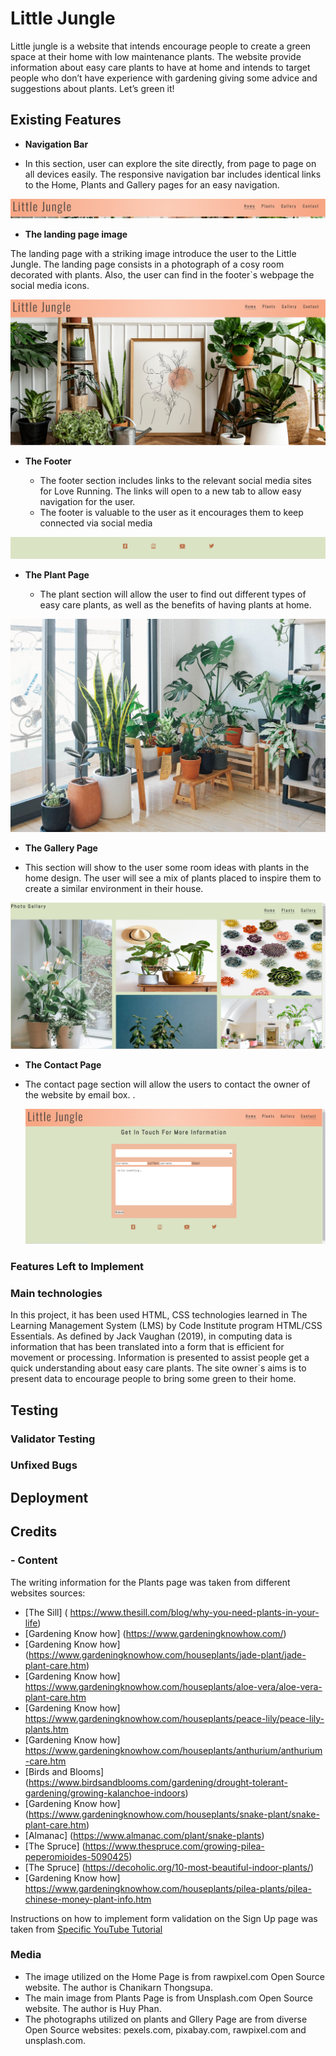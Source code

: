 # Little Jungle

Little jungle is a website that intends encourage people to create a green space at their home with low maintenance plants. The website provide information about easy care plants to have at home and intends to target people who don’t have experience with gardening giving some advice and suggestions about plants. Let’s green it!


## Existing Features

- __Navigation Bar__

-	In this section, user can explore the site directly, from page to page on all devices easily. The responsive navigation bar includes identical links to the Home, Plants and Gallery pages for an easy navigation.

![Landing Page](assets/images/Navmenu.png)


- __The landing page image__

The landing page with a striking image introduce the user to the Little Jungle. The landing page consists in a photograph of a cosy room decorated with plants. Also, the user can find in the footer`s webpage the social media icons.

![Landing Page](assets/images/CapaCrop.png)

- __The Footer__ 

  - The footer section includes links to the relevant social media sites for Love Running. The links will open to a new tab to allow easy navigation for the user. 
  - The footer is valuable to the user as it encourages them to keep connected via social media

![Footer](assets/images/Footer-icons.png)

- __The Plant Page__

  - The plant section will allow the user to find out different types of easy care plants, as well as the benefits of having plants at home. 

![Plant](assets/images/1500%20plants%20floor%20window.jpg)


 - __The Gallery Page__

  - This section will show to the user some room ideas with plants in the home design.  The user will see a mix of plants placed to inspire them to create a similar environment in their house.
  
  ![Gallery](assets/images/photo-gallery.png)

 - __The Contact Page__

- The contact page section will allow the users to contact the owner of the website by email box. .
  
  ![Contact ](assets/images/Contact-form.png)
 
### Features Left to Implement


### Main technologies

In this project, it has been used HTML, CSS technologies learned in The Learning Management System (LMS) by Code Institute program HTML/CSS Essentials.
As defined by Jack Vaughan (2019), in computing data is information that has been translated into a form that is efficient for movement or processing.
Information is presented to assist people get a quick understanding about easy care plants. The site owner`s aims is to present data to encourage people to bring some green to their home.


## Testing 




### Validator Testing 



### Unfixed Bugs



## Deployment




## Credits 
### - Content 

The writing information for the Plants page was taken from different websites sources:

- [The Sill] ( https://www.thesill.com/blog/why-you-need-plants-in-your-life) 
- [Gardening Know how] (https://www.gardeningknowhow.com/) 
- [Gardening Know how] (https://www.gardeningknowhow.com/houseplants/jade-plant/jade-plant-care.htm)
- [Gardening Know how]  https://www.gardeningknowhow.com/houseplants/aloe-vera/aloe-vera-plant-care.htm
- [Gardening Know how]  https://www.gardeningknowhow.com/houseplants/peace-lily/peace-lily-plants.htm
- [Gardening Know how] https://www.gardeningknowhow.com/houseplants/anthurium/anthurium-care.htm
- [Birds and Blooms] (https://www.birdsandblooms.com/gardening/drought-tolerant-gardening/growing-kalanchoe-indoors)
- [Gardening Know how] (https://www.gardeningknowhow.com/houseplants/snake-plant/snake-plant-care.htm)
- [Almanac] (https://www.almanac.com/plant/snake-plants)
- [The Spruce] (https://www.thespruce.com/growing-pilea-peperomioides-5090425)
- [The Spruce] (https://decoholic.org/10-most-beautiful-indoor-plants/)
- [Gardening Know how] https://www.gardeningknowhow.com/houseplants/pilea-plants/pilea-chinese-money-plant-info.htm

Instructions on how to implement form validation on the Sign Up page was taken from [Specific YouTube Tutorial](https://www.youtube.com/)

### Media

- The image utilized on the Home Page is from rawpixel.com Open Source website. The author is Chanikarn Thongsupa.
- The main image from Plants Page is from Unsplash.com Open Source website. The author is Huy Phan.
- The photographs utilized on plants and Gllery Page are from diverse Open Source websites: pexels.com, pixabay.com, rawpixel.com and unsplash.com.
